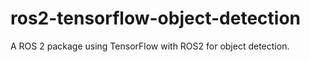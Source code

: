 # ros2-tensorflow-object-detection
A ROS 2 package using TensorFlow with ROS2 for object detection. 

